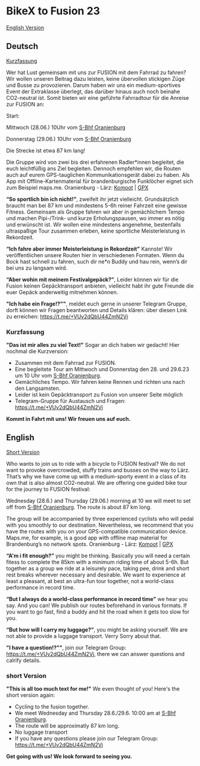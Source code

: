 # BikeX to Fusion 23

[English Version](#English)

## Deutsch
[Kurzfassung](#Kurzfassung)

Wer hat Lust gemeinsam mit uns zur FUSION mit dem Fahrrad zu fahren? 
Wir wollen unseren Beitrag dazu leisten, keine übervollen stickigen Züge und Busse zu provozieren.
Darum haben wir uns ein medium-sportives Event der Extraklasse überlegt, das darüber hinaus auch noch beinahe CO2-neutral ist. Somit bieten wir eine geführte Fahrradtour für die Anreise zur FUSION an:

Start:

Mittwoch (28.06.) 10Uhr vom [S-Bhf Oranienburg](https://www.openstreetmap.org/?mlat=52.75439&mlon=13.24829#map=19/52.75436/13.24828) 

Donnerstag (29.06.) 10Uhr vom [S-Bhf Oranienburg](https://www.openstreetmap.org/?mlat=52.75439&mlon=13.24829#map=19/52.75436/13.24828) 
 
Die Strecke ist etwa 87 km lang!

Die Gruppe wird von zwei bis drei erfahrenen Radler*innen begleitet, die euch leichtfüßig ans Ziel begleiten. Dennoch empfehlen wir, die Routen auch auf eurem GPS-tauglichen Kommunikationsgerät dabei zu haben. Als App mit Offline-Kartenmaterial für brandenburgische Funklöcher eignet sich zum Beispiel maps.me.
Oranienburg - Lärz: [Komoot](https://www.komoot.de/tour/884038344) | [GPX](assets/routes/Oranienburg-at.tension.gpx)

**“So sportlich bin ich nicht!”**, zweifelt ihr jetzt vielleicht. Grundsätzlich braucht man bei 87 km und mindestens 5-6h reiner Fahrzeit eine gewisse Fitness. Gemeinsam als Gruppe fahren wir aber in gemächlichem Tempo und machen Pipi-/Trink- und kurze Erholungspausen, wo immer es nötig und erwünscht ist. Wir wollen eine mindestens angenehme, bestenfalls ultraspaßige Tour zusammen erleben, keine sportliche Meisterleistung in Rekordzeit.

**“Ich fahre aber immer Meisterleistung in Rekordzeit”** Kannste! Wir veröffentlichen unsere Routen hier in verschiedenen Formaten. Wenn du Bock hast schnell zu fahren, such dir ne*n Buddy und hau rein, wenn’s dir bei uns zu langsam wird.

**“Aber wohin mit meinem Festivalgepäck?”**, 
Leider können wir für die Fusion keinen Gepäcktransport anbieten, vielleicht habt ihr gute Freunde die euer Gepäck anderweitig mitnehmen können. 

**"Ich habe ein Frage!?""**, meldet euch gerne in unserer Telegram Gruppe, dorft können wir Fragen beantworten und Details klären: über diesen Link zu erreichen: https://t.me/+VUv2dQbU44ZmN2Vi

### <a name="Kurzfassung"></a> Kurzfassung
**"Das ist mir alles zu viel Text!"** Sogar an dich haben wir gedacht! Hier nochmal die Kurzversion:
- Zusammen mit dem Fahrrad zur FUSION.
- Eine begleitete Tour am Mittwoch und Donnerstag den 28. und 29.6.23 um 10 Uhr vom [S-Bhf Oranienburg](https://www.openstreetmap.org/?mlat=52.75439&mlon=13.24829#map=19/52.75436/13.24828).
- Gemächliches Tempo. Wir fahren keine Rennen und richten uns nach den Langsamsten.
- Leider ist kein Gepäcktransport zu Fusion von unserer Seite möglich
- Telegram-Gruppe für Austausch und Fragen: https://t.me/+VUv2dQbU44ZmN2Vi

**Kommt in Fahrt mit uns! Wir freuen uns auf euch.**


## <a name="English"></a> English
[Short Version](#short)

Who wants to join us to ride with a bicycle to FUSION festival?
We do not want to provoke overcrowded, stuffy trains and busses on the way to Lärz.
That’s why we have come up with a medium-sporty event in a class of its own that is also almost CO2-neutral. We are offering one guided bike tour for the journey to FUSION festival:

Wednesday (28.6.) and Thursday (29.06.) morning at 10 we will meet to set off from [S-Bhf Oranienburg](https://www.openstreetmap.org/?mlat=52.75439&mlon=13.24829#map=19/52.75436/13.24828). The route is about 87 km long.

The group will be accompanied by three experienced cyclists who will pedal with you smoothly to our destination. Nevertheless, we recommend that you have the routes with you on your GPS-compatible communication device. Maps.me, for example, is a good app with offline map material for Brandenburg’s no network spots.
Oranienburg - Lärz: [Komoot](https://www.komoot.de/tour/884038344) | [GPX](assets/routes/Oranienburg-at.tension.gpx)

**“A'm i fit enough?”** you might be thinking. Basically you will need a certain fitess to complete the 85km with a minimum riding time of about 5-6h. But together as a group we ride at a leisurely pace, taking pee, drink and short rest breaks wherever necessary and desirable. We want to experience at least a pleasant, at best an ultra-fun tour together, not a world-class performance in record time.

**“But I always do a world-class performance in record time”** we hear you say. And you can! We publish our routes beforehand in various formats. If you want to go fast, find a buddy and hit the road when it gets too slow for you.

**“But how will I carry my luggage?”**, you might be asking yourself. We are not able to provide a luggage transport. Verry Sorry about that.

**"I have a question!?""**, join our Telegram Group: https://t.me/+VUv2dQbU44ZmN2Vi, there we can answer questions and calrify details.

### <a name="short"></a> short Version
**"This is all too much text for me!"** We even thought of you! Here's the short version again:
- Cycling to the fusion together.
- We meet Wednesday and Thursday 28.6./29.6.  10:00 am at [S-Bhf Oranienburg](https://www.openstreetmap.org/?mlat=52.75439&mlon=13.24829#map=19/52.75436/13.24828).
- The route will be approximatly 87 km long.
- No luggage transport
- If you have any questions please join our Telegram Group: https://t.me/+VUv2dQbU44ZmN2Vi

**Get going with us! We look forward to seeing you.**
